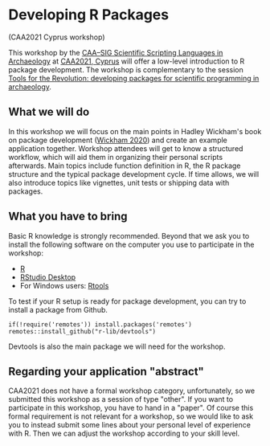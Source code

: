 # Developing R Packages

(CAA2021 Cyprus workshop)

This workshop by the [CAA–SIG Scientific Scripting Languages in Archaeology](https://sslarch.github.io) at [CAA2021, Cyprus](https://2021.caaconference.org) will offer a low-level introduction to R package development. The workshop is complementary to the session 
[Tools for the Revolution: developing packages for scientific programming in archaeology](https://github.com/sslarch/caa2021_packages).

## What we will do

In this workshop we will focus on the main points in Hadley Wickham's book on package development ([Wickham 2020](https://r-pkgs.org)) and create an example application together. Workshop attendees will get to know a structured workflow, which will aid them in organizing their personal scripts afterwards. Main topics include function definition in R, the R package structure and the typical package development cycle. If time allows, we will also introduce topics like vignettes, unit tests or shipping data with packages.

## What you have to bring

Basic R knowledge is strongly recommended. Beyond that we ask you to install the following software on the computer you use to participate in the workshop:

- [R](https://cran.rstudio.com/)
- [RStudio Desktop](https://rstudio.com/products/rstudio/download/#download)
- For Windows users: [Rtools](https://cran.r-project.org/bin/windows/Rtools)

To test if your R setup is ready for package development, you can try to install a package from Github.

```
if(!require('remotes')) install.packages('remotes')
remotes::install_github("r-lib/devtools")
```

Devtools is also the main package we will need for the workshop.

## Regarding your application "abstract"

CAA2021 does not have a formal workshop category, unfortunately, so we submitted this workshop as a session of type "other". If you want to participate in this workshop, you have to hand in a "paper". Of course this formal requirement is not relevant for a workshop, so we would like to ask you to instead submit some lines about your personal level of experience with R. Then we can adjust the workshop according to your skill level.
